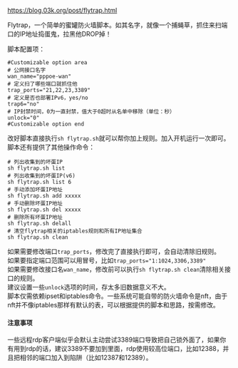 https://blog.03k.org/post/flytrap.html  

Flytrap，一个简单的蜜罐防火墙脚本。如其名字，就像一个捕蝇草，抓住来扫端口的IP地址捣蛋鬼，拉黑他DROP掉！  

脚本配置项：  

```shell
#Customizable option area
# 公网接口名字
wan_name="pppoe-wan"
# 定义扫了哪些端口就抓住他
trap_ports="21,22,23,3389"
# 定义是否也部署IPv6，yes/no
trap6="no"
# IP封禁时间，0为一直封禁，值大于0超时从名单中移除（单位：秒）
unlock="0"
#Customizable option end
```
改好脚本直接执行`sh flytrap.sh`就可以帮你加上规则。加入开机运行一次即可。  
脚本还有提供了其他操作命令：  

```shell
# 列出收集到的坏蛋IP
sh flytrap.sh list
# 列出收集到的坏蛋IP(v6)
sh flytrap.sh list 6
# 手动添加坏蛋IP地址
sh flytrap.sh add xxxxx
# 手动删除坏蛋IP地址
sh flytrap.sh del xxxxx
# 删除所有坏蛋IP地址
sh flytrap.sh delall
# 清空flytrap相关的iptables规则和所有IP地址集合
sh flytrap.sh clean
```
如果需要修改端口`trap_ports`，修改完了直接执行即可，会自动清除旧规则。  
如果要指定端口范围可以用冒号，比如`trap_ports="1:1024,3306,3389"`  
如果需要修改接口名`wan_name`，修改前可以执行`sh flytrap.sh clean`清除相关接口的规则。  
建议设置一些`unlock`选项的时间，存太多旧数据意义不大。  
脚本仅需依赖ipset和iptables命令。一些系统可能自带的防火墙命令是nft，由于nft并不像iptables那样有默认的表，可以根据提供的脚本和思路，按需修改。   

#### 注意事项
一些远程rdp客户端似乎会默认主动尝试3389端口导致把自己锁外面了，如果你有用到rdp的话，建议3389不要加到里面，rdp使用较高位端口，比如12388，并且把相邻的端口加入到陷阱（比如12387和12389）。